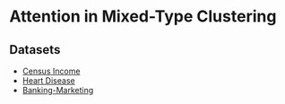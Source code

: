 # Attention in Mixed-Type Clustering

## Datasets

- [Census Income](https://archive.ics.uci.edu/dataset/20/census+income)
- [Heart Disease](https://archive.ics.uci.edu/dataset/45/heart+disease)
- [Banking-Marketing](https://www.kaggle.com/datasets/prakharrathi25/banking-dataset-marketing-targets)
